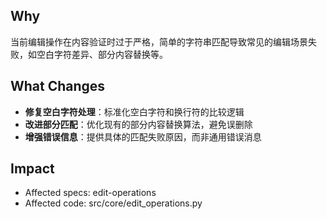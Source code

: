 ## Why
当前编辑操作在内容验证时过于严格，简单的字符串匹配导致常见的编辑场景失败，如空白字符差异、部分内容替换等。

## What Changes
- **修复空白字符处理**：标准化空白字符和换行符的比较逻辑
- **改进部分匹配**：优化现有的部分内容替换算法，避免误删除
- **增强错误信息**：提供具体的匹配失败原因，而非通用错误消息

## Impact
- Affected specs: edit-operations  
- Affected code: src/core/edit_operations.py